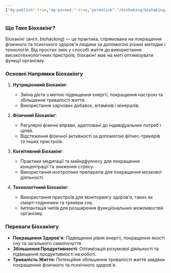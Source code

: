 ```yaml
---
{"dg-publish":true,"dg-pinned:":true,"permalink":"/biohaking/biohaking/","dgPassFrontmatter":true,"created":"2024-06-21T21:20:22.000+02:00","updated":"2024-06-21T21:20:22.000+02:00"}
---
```


### Що Таке Біохакінг?
Біохакінг (англ. biohacking) — це практика, спрямована на покращення фізичного та психічного здоров'я людини за допомогою різних методик і технологій. Від простих змін у способі життя до використання високотехнологічних пристроїв, біохакінг має на меті оптимізувати функції організму.

### Основні Напрямки Біохакінгу

1. **Нутриціонний Біохакінг**:
   - Зміна дієти з метою підвищення енергії, покращення настрою та збільшення тривалості життя.
   - Використання харчових добавок, вітамінів і мінералів.

2. **Фізичний Біохакінг**:
   - Регулярні фізичні вправи, адаптовані до індивідуальних потреб і цілей.
   - Відстеження фізичної активності за допомогою фітнес-трекерів та інших пристроїв.

3. **Когнітивний Біохакінг**:
   - Практики медитації та майндфулнесу для покращення концентрації та зниження стресу.
   - Використання ноотропних препаратів для покращення мозкової діяльності.

4. **Технологічний Біохакінг**:
   - Використання пристроїв для моніторингу здоров'я, таких як смарт-годинники та трекери сну.
   - Імплантація чипів для розширення функціональних можливостей організму.

### Переваги Біохакінгу

- **Покращення Здоров'я**: Підвищення рівня енергії, покращення якості сну та загального самопочуття.
- **Збільшення Продуктивності**: Оптимізація розумової діяльності та підвищення продуктивності на роботі.
- **Тривалість Життя**: Потенційне збільшення тривалості життя завдяки покращенню фізичного та психічного здоров'я.